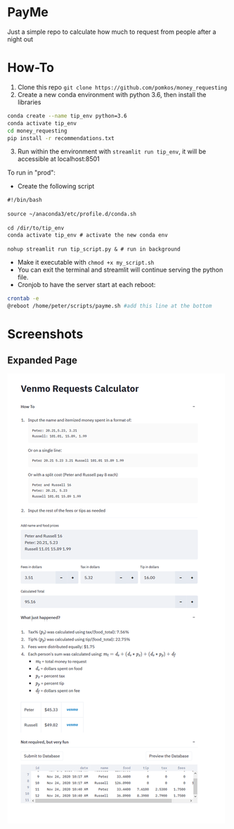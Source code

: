 # PayMe
Just a simple repo to calculate how much to request from people after a night out

# How-To

1. Clone this repo `git clone https://github.com/pomkos/money_requesting`
2. Create a new conda environment with python 3.6, then install the libraries
  ```bash
  conda create --name tip_env python=3.6
  conda activate tip_env
  cd money_requesting
  pip install -r recommendations.txt
  ```
3. Run within the environment with `streamlit run tip_env`, it will be accessible at localhost:8501

To run in "prod":

* Create the following script
```
#!/bin/bash

source ~/anaconda3/etc/profile.d/conda.sh

cd /dir/to/tip_env
conda activate tip_env # activate the new conda env

nohup streamlit run tip_script.py & # run in background
```
* Make it executable with `chmod +x my_script.sh`
* You can exit the terminal and streamlit will continue serving the python file. 
* Cronjob to have the server start at each reboot:
```bash
crontab -e
@reboot /home/peter/scripts/payme.sh #add this line at the bottom
```

# Screenshots

## Expanded Page
![](images/whole_page.png?raw=true)

